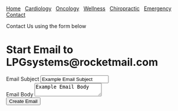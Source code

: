 [comment]: # (Undre Stoker, CSCI 497, 20 Feb 2022, LPG Website) 

[Home](https://undrestoker.github.io/LPG-Systems/) &nbsp;   [Cardiology](https://undrestoker.github.io/Cardiology/) &nbsp;   [Oncology](https://undrestoker.github.io/Oncology/) &nbsp;   [Wellness](https://undrestoker.github.io/Wellness/) &nbsp;   [Chiropractic](https://undrestoker.github.io/Chiropractic/) &nbsp;   [Emergency](https://undrestoker.github.io/Emergency/) &nbsp;  [Contact](https://undrestoker.github.io/Contact/)

Contact Us using the form below 

<form action="mailto:LPGsystems@rocketmail.com" method="GET" target="_blank">
    <h1 class="title">Start Email to LPGsystems@rocketmail.com</h1>
    <div class="field"><label class="label" for="subject">Email Subject</label>
        <input name="subject" id="subject" type="text" class="input" value="Example Email Subject"></div>
    <div class="field"><label class="label" for="body">Email Body</label>
        <textarea class="textarea" name="body" id="body">Example Email Body</textarea></div>
    <div><input type="submit" value="Create Email" class="button is-primary"></div>
</form>
